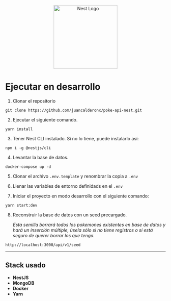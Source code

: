 <p align="center">
  <a href="http://nestjs.com/" target="blank"><img src="https://nestjs.com/img/logo-small.svg" width="200" alt="Nest Logo" /></a>
</p>

# Ejecutar en desarrollo

1. Clonar el repositorio
```
git clone https://github.com/juancalderonx/poke-api-nest.git
```   

2. Ejecutar el siguiente comando.
```
yarn install
```
3. Tener Nest CLI instalado. Si no lo tiene, puede instalarlo así:
```
npm i -g @nestjs/cli
```

4. Levantar la base de datos.
```
docker-compose up -d
```

5. Clonar el archivo ```.env.template``` y renombrar la copia a ```.env```

6. Llenar las variables de entorno definidads en el ```.env```

7. Iniciar el proyecto en modo desarrollo con el siguiente comando:
```
yarn start:dev
```

8. Reconstruir la base de datos con un seed precargado.
   
    *Esta semilla borrará todos los pokemones existentes en base de datos y hará un inserción múltiple, úsela sólo si no tiene registros o si está seguro de querer borrar los que tenga.*
```
http://localhost:3000/api/v1/seed
```
---

## Stack usado
* **NestJS**
* **MongoDB**
* **Docker**
* **Yarn**